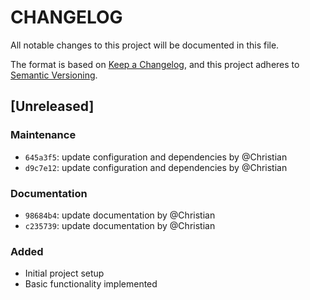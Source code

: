 # CHANGELOG

All notable changes to this project will be documented in this file.

The format is based on [Keep a Changelog](https://keepachangelog.com/en/1.0.0/),
and this project adheres to [Semantic Versioning](https://semver.org/spec/v2.0.0.html).

## [Unreleased]
### Maintenance
- `645a3f5`: update configuration and dependencies by @Christian
- `d9c7e12`: update configuration and dependencies by @Christian
### Documentation
- `98684b4`: update documentation by @Christian
- `c235739`: update documentation by @Christian

### Added
- Initial project setup
- Basic functionality implemented

